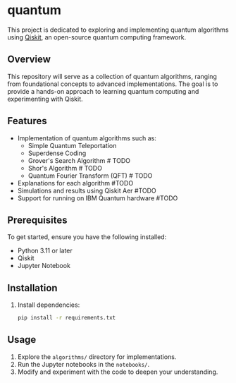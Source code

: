 # quantum

This project is dedicated to exploring and implementing quantum algorithms using [Qiskit](https://docs.quantum.ibm.com/guides), an open-source quantum computing framework.

## Overview

This repository will serve as a collection of quantum algorithms, ranging from foundational concepts to advanced implementations. The goal is to provide a hands-on approach to learning quantum computing and experimenting with Qiskit.

## Features

- Implementation of quantum algorithms such as:
    - Simple Quantum Teleportation
    - Superdense Coding
    - Grover's Search Algorithm # TODO
    - Shor's Algorithm # TODO
    - Quantum Fourier Transform (QFT) # TODO
- Explanations for each algorithm #TODO
- Simulations and results using Qiskit Aer #TODO
- Support for running on IBM Quantum hardware #TODO

## Prerequisites

To get started, ensure you have the following installed:

- Python 3.11 or later
- Qiskit
- Jupyter Notebook

## Installation

1. Install dependencies:
     ```bash
     pip install -r requirements.txt
     ```

## Usage

1. Explore the `algorithms/` directory for implementations.
2. Run the Jupyter notebooks in the `notebooks/`.
3. Modify and experiment with the code to deepen your understanding.

